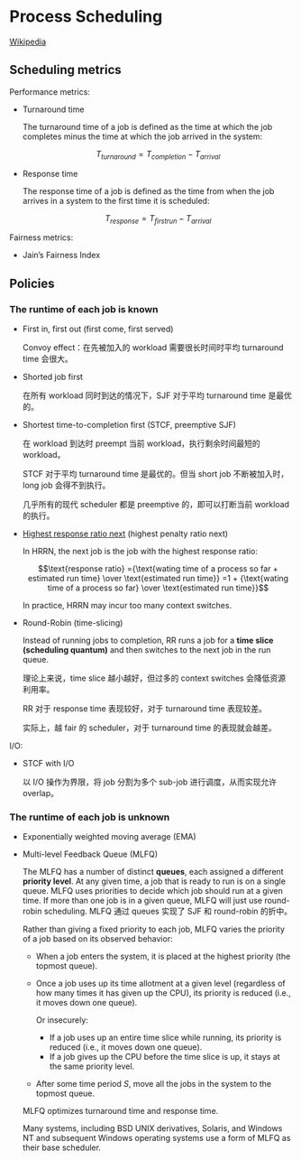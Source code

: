 # Process Scheduling
[Wikipedia](https://en.wikipedia.org/wiki/Scheduling_(computing))

## Scheduling metrics
Performance metrics:
- Turnaround time

  The turnaround time of a job is defined as the time at which the job completes minus the time at which the job arrived in the system:

  $$T_{turnaround}=T_{completion}-T_{arrival}$$

- Response time

  The response time of a job is defined as the time from when the job arrives in a system to the first time it is scheduled:

  $$T_{response}=T_{firstrun}-T_{arrival}$$

Fairness metrics:
- Jain’s Fairness Index

## Policies
### The runtime of each job is known
- First in, first out (first come, first served)

  Convoy effect：在先被加入的 workload 需要很长时间时平均 turnaround time 会很大。

- Shorted job first

  在所有 workload 同时到达的情况下，SJF 对于平均 turnaround time 是最优的。

- Shortest time-to-completion first (STCF, preemptive SJF)

  在 workload 到达时 preempt 当前 workload，执行剩余时间最短的 workload。

  STCF 对于平均 turnaround time 是最优的。但当 short job 不断被加入时，long job 会得不到执行。
  
  几乎所有的现代 scheduler 都是 preemptive 的，即可以打断当前 workload 的执行。

- [Highest response ratio next](https://en.wikipedia.org/wiki/Highest_response_ratio_next) (highest penalty ratio next)
  
  In HRRN, the next job is the job with the highest response ratio:

  $$\text{response ratio}
  ={\text{wating time of a process so far + estimated run time} \over \text{estimated run time}}
  =1 + {\text{wating time of a process so far} \over \text{estimated run time}}$$

  In practice, HRRN may incur too many context switches.

- Round-Robin (time-slicing)

  Instead of running jobs to completion, RR runs a job for a **time slice (scheduling quantum)** and then switches to the next job in the run queue.

  理论上来说，time slice 越小越好，但过多的 context switches 会降低资源利用率。

  RR 对于 response time 表现较好，对于 turnaround time 表现较差。
  
  实际上，越 fair 的 scheduler，对于 turnaround time 的表现就会越差。

I/O:
- STCF with I/O

  以 I/O 操作为界限，将 job 分割为多个 sub-job 进行调度，从而实现允许 overlap。

### The runtime of each job is unknown
- Exponentially weighted moving average (EMA)

- Multi-level Feedback Queue (MLFQ)

  The MLFQ has a number of distinct **queues**, each assigned a different **priority level**. At any given time, a job that is ready to run is on a single queue. MLFQ uses priorities to decide which job should run at a given time. If more than one job is in a given queue, MLFQ will just use round-robin scheduling. MLFQ 通过 queues 实现了 SJF 和 round-robin 的折中。

  Rather than giving a fixed priority to each job, MLFQ varies the priority of a job based on its observed behavior:
  - When a job enters the system, it is placed at the highest priority (the topmost queue).
  - Once a job uses up its time allotment at a given level (regardless of how many times it has given up the CPU), its priority is reduced (i.e., it moves down one queue).
  
    Or insecurely:
    - If a job uses up an entire time slice while running, its priority is reduced (i.e., it moves down one queue).
    - If a job gives up the CPU before the time slice is up, it stays at the same priority level.
  - After some time period $S$, move all the jobs in the system to the topmost queue.

  MLFQ optimizes turnaround time and response time.

  Many systems, including BSD UNIX derivatives, Solaris, and Windows NT and subsequent Windows operating systems use a form of MLFQ as their base scheduler.